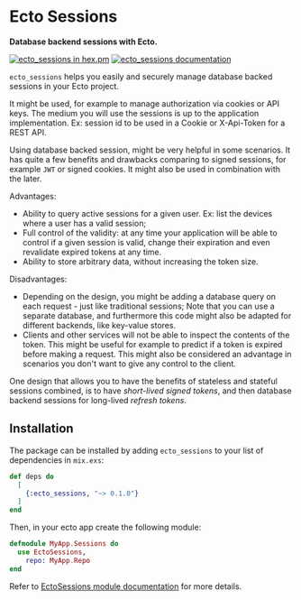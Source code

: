 # Ecto Sessions

**Database backend sessions with Ecto.**

[![ecto_sessions in hex.pm](https://img.shields.io/hexpm/v/ecto_sessions?style=flat)](https://hex.pm/packages/ecto_sessions)
[![ecto_sessions documentation](https://img.shields.io/badge/hex.pm-docs-green.svg?style=flat)](https://hexdocs.pm/ecto_sessions/)


`ecto_sessions` helps you easily and securely manage database backed sessions
in your Ecto project.

It might be used, for example to manage authorization via cookies or API keys.
The medium you will use the sessions is up to the application implementation.
Ex: session id to be used in a Cookie or X-Api-Token for a REST API.

Using database backed session, might be very helpful in some scenarios.
It has quite a few benefits and drawbacks comparing to signed sessions,
for example `JWT` or signed cookies. It might also be used in combination
with the later.

Advantages:

  - Ability to query active sessions for a given user.
    Ex: list the devices where a user has a valid session;
  - Full control of the validity: at any time your application will be able to
    control if a given session is valid, change their expiration and even
    revalidate expired tokens at any time.
  - Ability to store arbitrary data, without increasing the token size.

Disadvantages:

  - Depending on the design, you might be adding a database query on each
    request - just like traditional sessions;
    Note that you can use a separate database, and furthermore this code
    might also be adapted for different backends, like key-value stores.
  - Clients and other services will not be able to inspect the contents 
    of the token. This might be useful for example to predict if a token
    is expired before making a request.
    This might also be considered an advantage in scenarios you don't want
    to give any control to the client.

One design that allows you to have the benefits of stateless and
stateful sessions combined, is to have *short-lived signed tokens*,
and then database backend sessions for long-lived *refresh tokens*.


## Installation

The package can be installed by adding `ecto_sessions`
to your list of dependencies in `mix.exs`:

```elixir
def deps do
  [
    {:ecto_sessions, "~> 0.1.0"}
  ]
end
```

Then, in your ecto app create the following module:

```elixir
defmodule MyApp.Sessions do
  use EctoSessions,
    repo: MyApp.Repo
end
```

Refer to [EctoSessions module documentation](https://hexdocs.pm/ecto_sessions/EctoSessions.html) for more details.

